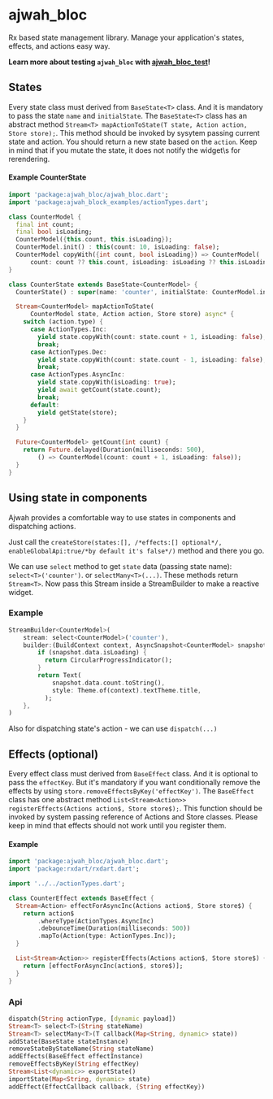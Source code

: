 # ajwah_bloc

Rx based state management library. Manage your application's states, effects, and actions easy way.

**Learn more about testing `ajwah_bloc` with [ajwah_bloc_test](https://pub.dev/packages/ajwah_bloc_test)!**

## States

Every state class must derived from `BaseState<T>` class. And it is mandatory to pass the
state `name` and `initialState`. The `BaseState<T>` class has an abstract method `Stream<T> mapActionToState(T state, Action action, Store store);`. This method should be invoked by sysytem passing current state and action. You should return a new state based on the `action`. Keep in mind that if you mutate the state, it does not notify the widget\s for rerendering.

#### Example CounterState

```dart
import 'package:ajwah_bloc/ajwah_bloc.dart';
import 'package:ajwah_block_examples/actionTypes.dart';

class CounterModel {
  final int count;
  final bool isLoading;
  CounterModel({this.count, this.isLoading});
  CounterModel.init() : this(count: 10, isLoading: false);
  CounterModel copyWith({int count, bool isLoading}) => CounterModel(
      count: count ?? this.count, isLoading: isLoading ?? this.isLoading);
}

class CounterState extends BaseState<CounterModel> {
  CounterState() : super(name: 'counter', initialState: CounterModel.init());

  Stream<CounterModel> mapActionToState(
      CounterModel state, Action action, Store store) async* {
    switch (action.type) {
      case ActionTypes.Inc:
        yield state.copyWith(count: state.count + 1, isLoading: false);
        break;
      case ActionTypes.Dec:
        yield state.copyWith(count: state.count - 1, isLoading: false);
        break;
      case ActionTypes.AsyncInc:
        yield state.copyWith(isLoading: true);
        yield await getCount(state.count);
        break;
      default:
        yield getState(store);
    }
  }

  Future<CounterModel> getCount(int count) {
    return Future.delayed(Duration(milliseconds: 500),
        () => CounterModel(count: count + 1, isLoading: false));
  }
}

```

## Using state in components

Ajwah provides a comfortable way to use states in components and dispatching actions.

Just call the `createStore(states:[], /*effects:[] optional*/, enableGlobalApi:true/*by default it's false*/)` method and there you go.

We can use `select` method to get `state` data (passing state name): `select<T>('counter')`. or `selectMany<T>(...)`.
These methods return `Stream<T>`. Now pass this Stream inside a StreamBuilder to make a reactive widget.

### Example

```dart
StreamBuilder<CounterModel>(
    stream: select<CounterModel>('counter'),
    builder:(BuildContext context, AsyncSnapshot<CounterModel> snapshot) {
        if (snapshot.data.isLoading) {
          return CircularProgressIndicator();
        }
        return Text(
            snapshot.data.count.toString(),
            style: Theme.of(context).textTheme.title,
          );
    },
)
```

Also for dispatching state's action - we can use `dispatch(...)`

## Effects (optional)

Every effect class must derived from `BaseEffect` class. And it is optional to pass the
`effectKey`. But it's mandatory if you want conditionally remove the effects by using
`store.removeEffectsByKey('effectKey')`. The `BaseEffect` class has one abstract method `List<Stream<Action>> registerEffects(Actions action$, Store store$);`. This function should be invoked by system passing reference of Actions and Store classes. Please keep in mind that effects should not work until you register them.

#### Example

```dart
import 'package:ajwah_bloc/ajwah_bloc.dart';
import 'package:rxdart/rxdart.dart';

import '../../actionTypes.dart';

class CounterEffect extends BaseEffect {
  Stream<Action> effectForAsyncInc(Actions action$, Store store$) {
    return action$
        .whereType(ActionTypes.AsyncInc)
        .debounceTime(Duration(milliseconds: 500))
        .mapTo(Action(type: ActionTypes.Inc));
  }

  List<Stream<Action>> registerEffects(Actions action$, Store store$) {
    return [effectForAsyncInc(action$, store$)];
  }
}

```

### Api

```dart
dispatch(String actionType, [dynamic payload])
Stream<T> select<T>(String stateName)
Stream<T> selectMany<T>(T callback(Map<String, dynamic> state))
addState(BaseState stateInstance)
removeStateByStateName(String stateName)
addEffects(BaseEffect effectInstance)
removeEffectsByKey(String effectKey)
Stream<List<dynamic>> exportState()
importState(Map<String, dynamic> state)
addEffect(EffectCallback callback, {String effectKey})

```
